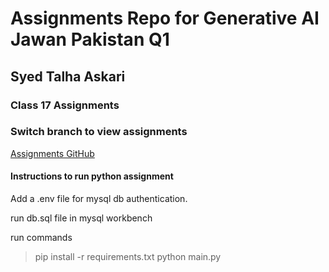 # Assignments Repo for Generative AI Jawan Pakistan Q1
## Syed Talha Askari

### Class 17 Assignments

### Switch branch to view assignments

[Assignments GitHub](https://github.com/mdanish0320/teaching-class/blob/master/JP-BE-PY-batch-2/)

#### Instructions to run python assignment
Add a .env file for mysql db authentication.

run db.sql file in mysql workbench

run commands 
> pip install -r requirements.txt
> python main.py